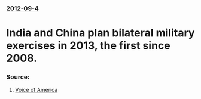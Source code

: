 ### [2012-09-4](/news/2012/09/4/index.md)

# India and China plan bilateral military exercises in 2013, the first since 2008. 




### Source:

1. [Voice of America](http://www.voanews.com/content/india-china-to-resume-military-exercises/1501175.html)
